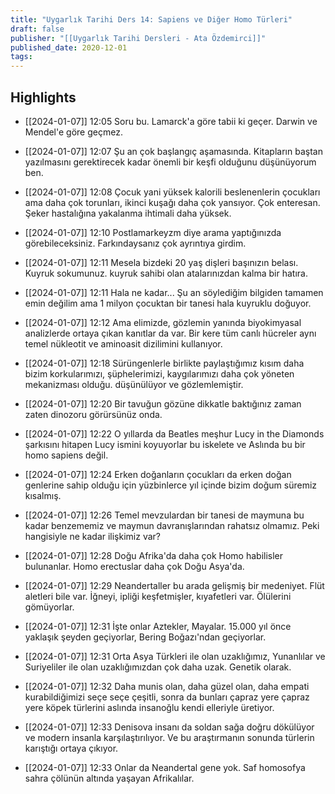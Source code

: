 ```yaml
---
title: "Uygarlık Tarihi Ders 14: Sapiens ve Diğer Homo Türleri"
draft: false
publisher: "[[Uygarlık Tarihi Dersleri - Ata Özdemirci]]"
published_date: 2020-12-01
tags:
---
```



## Highlights
* [[2024-01-07]] 12:05  Soru bu. Lamarck'a göre tabii ki geçer. Darwin ve Mendel'e göre geçmez.

* [[2024-01-07]] 12:07  Şu an çok başlangıç aşamasında. Kitapların baştan yazılmasını gerektirecek kadar önemli bir keşfi olduğunu düşünüyorum ben.

* [[2024-01-07]] 12:08  Çocuk yani yüksek kalorili beslenenlerin çocukları ama daha çok torunları, ikinci kuşağı daha çok yansıyor. Çok enteresan. Şeker hastalığına yakalanma ihtimali daha yüksek.

* [[2024-01-07]] 12:10  Postlamarkeyzm diye arama yaptığınızda görebileceksiniz. Farkındaysanız çok ayrıntıya girdim.

* [[2024-01-07]] 12:11  Mesela bizdeki 20 yaş dişleri başınızın belası. Kuyruk sokumunuz. kuyruk sahibi olan atalarınızdan kalma bir hatıra.

* [[2024-01-07]] 12:11  Hala ne kadar... Şu an söylediğim bilgiden tamamen emin değilim ama 1 milyon çocuktan bir tanesi hala kuyruklu doğuyor.

* [[2024-01-07]] 12:12  Ama elimizde, gözlemin yanında biyokimyasal analizlerde ortaya çıkan kanıtlar da var. Bir kere tüm canlı hücreler aynı temel nükleotit ve aminoasit dizilimini kullanıyor.

* [[2024-01-07]] 12:18  Sürüngenlerle birlikte paylaştığımız kısım daha bizim korkularımızı, şüphelerimizi, kaygılarımızı daha çok yöneten mekanizması olduğu. düşünülüyor ve gözlemlemiştir.

* [[2024-01-07]] 12:20  Bir tavuğun gözüne dikkatle baktığınız zaman zaten dinozoru görürsünüz onda.

* [[2024-01-07]] 12:22  O yıllarda da Beatles meşhur Lucy in the Diamonds şarkısını hitapen Lucy ismini koyuyorlar bu iskelete ve Aslında bu bir homo sapiens değil.

* [[2024-01-07]] 12:24  Erken doğanların çocukları da erken doğan genlerine sahip olduğu için yüzbinlerce yıl içinde bizim doğum süremiz kısalmış.

* [[2024-01-07]] 12:26  Temel mevzulardan bir tanesi de maymuna bu kadar benzememiz ve maymun davranışlarından rahatsız olmamız. Peki hangisiyle ne kadar ilişkimiz var?

* [[2024-01-07]] 12:28  Doğu Afrika'da daha çok Homo habilisler bulunanlar. Homo erectuslar daha çok Doğu Asya'da.

* [[2024-01-07]] 12:29  Neandertaller bu arada gelişmiş bir medeniyet. Flüt aletleri bile var. İğneyi, ipliği keşfetmişler, kıyafetleri var. Ölülerini gömüyorlar.

* [[2024-01-07]] 12:31  İşte onlar Aztekler, Mayalar. 15.000 yıl önce yaklaşık şeyden geçiyorlar, Bering Boğazı'ndan geçiyorlar.

* [[2024-01-07]] 12:31  Orta Asya Türkleri ile olan uzaklığımız, Yunanlılar ve Suriyeliler ile olan uzaklığımızdan çok daha uzak. Genetik olarak.

* [[2024-01-07]] 12:32  Daha munis olan, daha güzel olan, daha empati kurabildiğimizi seçe seçe çeşitli, sonra da bunları çapraz yere çapraz yere köpek türlerini aslında insanoğlu kendi elleriyle üretiyor.

* [[2024-01-07]] 12:33  Denisova insanı da soldan sağa doğru dökülüyor ve modern insanla karşılaştırılıyor. Ve bu araştırmanın sonunda türlerin karıştığı ortaya çıkıyor.

* [[2024-01-07]] 12:33  Onlar da Neandertal gene yok. Saf homosofya sahra çölünün altında yaşayan Afrikalılar.

